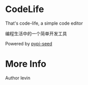 # CodeLife

That's code-life, a simple code editor

编程生活中的一个简单开发工具


Powered by [pypi-seed](https://pypi.org/project/pypi-seed/)

# More Info
Author levin